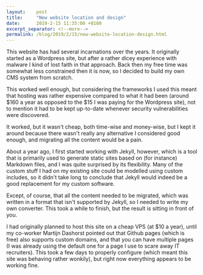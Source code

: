 ```yaml
---
layout:    post
title:     "New website location and design"
date:      2019-2-15 11:35:00 +0100
excerpt_separator: <!--more-->
permalink: /blog/2019/2/15/new-website-location-design.html
---
```


This website has had several incarnations over the years. It originally started as a Wordpress site, but
after a rather dicey experience with malware I kind of lost faith in that approach. Back then my free time
was somewhat less constrained then it is now, so I decided to build my own CMS system from scratch.

This worked well enough, but considering the frameworks I used this meant that hosting was rather expensive
compared to what it had been (around $160 a year as opposed to the $15 I was paying for the Wordpress site), not
to mention it had to be kept up-to-date whenever security vulnerabilities were discovered.

It worked, but it wasn't cheap, both time-wise and money-wise, but I kept it around because there wasn't really
any alternative I considered good enough, and migrating all the content would be a pain.

About a year ago, I first started working with Jekyll, however, which is a tool that is primarily used
to generate static sites based on (for instance) Markdown files, and I was quite surprised by its
flexibility. Many of the custom stuff I had on my existing site could be modelled using custom includes, 
so it didn't take long to conclude that Jekyll would indeed be a good replacement for my custom software.

Except, of course, that all the content needed to be migrated, which was written in a format that isn't
supported by Jekyll, so I needed to write my own converter. This took a while to finish, but the result
is sitting in front of you.

I had originally planned to host this site on a cheap VPS (at $10 a year), until my co-worker Martijn Dashorst
pointed out that Github pages (which is free) also supports custom domains, and that you can have multiple
pages (I was already using the default one for a page I use to scare away IT recruiters). This took a few
days to properly configure (which meant this site was behaving rather wonkily), but right now everything
appears to be working fine. 
